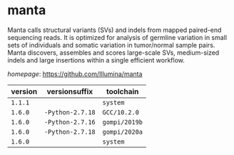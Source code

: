 # manta

Manta calls structural variants (SVs) and indels from mapped paired-end sequencing reads. It is optimized for analysis of germline variation in small sets of individuals and  somatic variation in tumor/normal sample pairs. Manta discovers, assembles and  scores large-scale SVs, medium-sized indels and large insertions within a  single efficient workflow.

*homepage*: <https://github.com/Illumina/manta>

version | versionsuffix | toolchain
--------|---------------|----------
``1.1.1`` |  | ``system``
``1.6.0`` | ``-Python-2.7.18`` | ``GCC/10.2.0``
``1.6.0`` | ``-Python-2.7.16`` | ``gompi/2019b``
``1.6.0`` | ``-Python-2.7.18`` | ``gompi/2020a``
``1.6.0`` |  | ``system``
